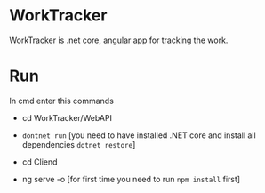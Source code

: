 # WorkTracker
WorkTracker is .net core, angular app for tracking the work.

# Run
In cmd enter this commands
  *  cd WorkTracker/WebAPI
  *  `dontnet run` [you need to have installed .NET core and install all dependencies `dotnet restore`]

  *  cd Cliend
  *  ng serve -o [for first time you need to run `npm install` first]


